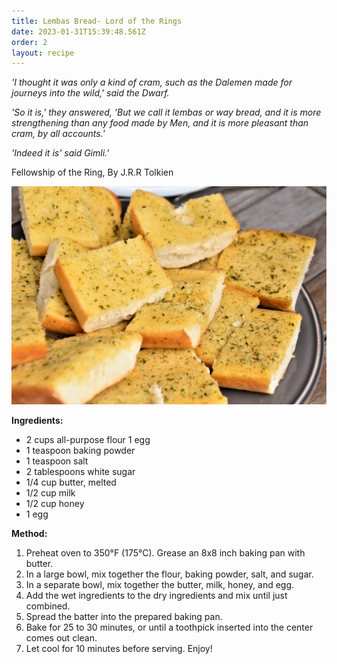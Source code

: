 ```yaml
---
title: Lembas Bread- Lord of the Rings
date: 2023-01-31T15:39:48.561Z
order: 2
layout: recipe
---
```

*'I thought it was only a kind of cram, such as the Dalemen made for journeys into the wild,' said the Dwarf*[](http://www.thetolkienwiki.org/wiki.cgi?Dwarf)*.*

*'So it is,' they answered, 'But we call it lembas or way bread, and it is more strengthening than any food made by Men*[](http://www.thetolkienwiki.org/wiki.cgi?Men)*, and it is more pleasant than cram, by all accounts.'*

*'Indeed it is' said Gimli.'*[](http://www.thetolkienwiki.org/wiki.cgi?Gimli)

Fellowship of the Ring,  By J.R.R Tolkien 

![bread on plate](../uploads/waldemar-zevnvcuyijg-unsplash.jpg "lembas bread")

**Ingredients:**

* 2 cups all-purpose flour  1 egg
* 1 teaspoon baking powder
* 1 teaspoon salt 
* 2 tablespoons white sugar
* 1/4 cup butter, melted 
* 1/2 cup milk
* 1/2 cup honey
* 1 egg

**Method:**

1. Preheat oven to 350°F (175°C). Grease an 8x8 inch baking pan with butter.
2. In a large bowl, mix together the flour, baking powder, salt, and sugar.
3. In a separate bowl, mix together the butter, milk, honey, and egg.
4. Add the wet ingredients to the dry ingredients and mix until just combined.
5. Spread the batter into the prepared baking pan.
6. Bake for 25 to 30 minutes, or until a toothpick inserted into the center comes out clean.
7. Let cool for 10 minutes before serving. Enjoy!